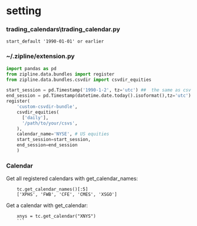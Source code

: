 
# setting

### trading_calendars\trading_calendar.py  
	start_default '1990-01-01' or earlier
	
### ~/.zipline/extension.py 
```python
import pandas as pd
from zipline.data.bundles import register
from zipline.data.bundles.csvdir import csvdir_equities

start_session = pd.Timestamp('1990-1-2', tz='utc') ##  the same as csv data date
end_session = pd.Timestamp(datetime.date.today().isoformat(),tz='utc')
register(
	'custom-csvdir-bundle',
	csvdir_equities(
	  ['daily'],
	  '/path/to/your/csvs',
	),
	calendar_name='NYSE', # US equities
	start_session=start_session,
	end_session=end_session
	)
```

### Calendar 
Get all registered calendars with get_calendar_names:
```
	tc.get_calendar_names()[:5]
	['XPHS', 'FWB', 'CFE', 'CMES', 'XSGO']
```
Get a calendar with get_calendar:
```
	xnys = tc.get_calendar("XNYS")
	```
